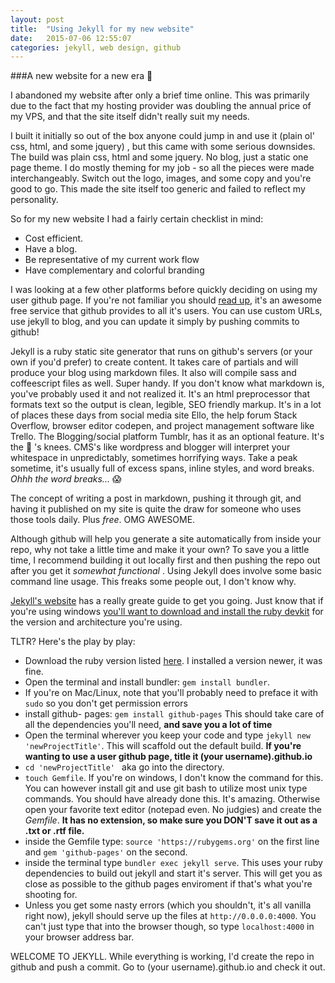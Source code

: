 ```yaml
---
layout: post
title:  "Using Jekyll for my new website"
date:   2015-07-06 12:55:07
categories: jekyll, web design, github
---
```

###A new website for a new era :metal:

I abandoned my website after only a brief time online. This was primarily due to the fact that my hosting provider was doubling the annual price of my VPS, and that the site itself didn't really suit my needs. 

I built it initially so out of the box anyone could jump in and use it (plain ol' css, html, and some jquery) , but this came with some serious downsides. The build was plain css, html and some jquery. No blog, just a static one page theme. I do mostly theming for my job - so all the pieces were made interchangeably. Switch out the logo, images, and some copy and you're good to go.  This made the site itself too generic and failed to reflect my personality.

So for my new website I had a fairly certain checklist in mind: 
- Cost efficient.
- Have a blog.
- Be representative of my current work flow
- Have complementary and colorful branding

I was looking at a few other platforms before quickly deciding on using my user github page. If you're not familiar you should [read up](https://pages.github.com/), it's an awesome free service that github provides to all it's users. You can use custom URLs, use jekyll to blog, and you can update it simply by pushing commits to github! 

Jekyll is a ruby static site generator that runs on github's servers (or your own if you'd prefer) to create content. It takes care of partials and will produce your blog using markdown files. It also will compile sass and coffeescript files as well. Super handy. If you don't know what markdown is, you've probably used it and not realized it. It's an html preprocessor that formats text so the output is clean, legible, SEO friendly markup. It's in a lot of places these days from social media site Ello, the help forum Stack Overflow, browser editor codepen, and project management software like Trello. The Blogging/social platform Tumblr, has it as an optional feature. It's the :honeybee: 's knees. CMS's like wordpress and blogger will interpret your whitespace in unpredictably, sometimes horrifying ways. Take a peak sometime, it's usually full of excess spans, inline styles, and word breaks. *Ohhh the word breaks...* :scream:

The concept of writing a post in markdown, pushing it through git, and having it published on my site is quite the draw for someone who uses those tools daily. Plus *free*. OMG AWESOME. 

Although github will help you generate a site automatically from inside your repo, why not take a little time and make it your own? 
To save you a little time, I recommend building it out locally first and then pushing the repo out after you get it *somewhat functional* . Using Jekyll does involve some basic command line usage. This freaks some people out, I don't know why. 

[Jekyll's website](http://jekyllrb.com/) has a really greate guide to get you going. Just know that if you're using windows [you'll want to download and install the ruby devkit](http://jekyll-windows.juthilo.com/1-ruby-and-devkit/) for the version and architecture you're using. 

TLTR? Here's the play by play: 

- Download the ruby version listed [here](https://pages.github.com/versions/). I installed a version newer, it was fine.
- Open the terminal and install bundler: `gem install bundler`. 
 - If you're on Mac/Linux, note that you'll probably need to preface it with `sudo` so you don't get permission errors
- install github- pages: `gem install github-pages` This should take care of all the dependencies you'll need, **and save you a lot of time**
- Open the terminal wherever you keep your code and type `jekyll new 'newProjectTitle'`. This will scaffold out the default build. **If you're wanting to use a user github page, title it (your username).github.io**
- `cd 'newProjectTitle' ` aka go into the directory. 
-  `touch Gemfile`. If you're on windows, I don't know the command for this. You can however install git and use git bash to utilize most unix type commands. You should have already done this. It's amazing. Otherwise open your favorite text editor (notepad even. No judgies) and create the *Gemfile*. **It has no extension, so make sure you DON'T save it out as a .txt or .rtf file.**
- inside the Gemfile type: `source 'https://rubygems.org'` on the first line and `gem 'github-pages'` on the second.
- inside the terminal type `bundler exec jekyll serve`. This uses your ruby dependencies to build out jekyll and start it's server. This will get you as close as possible to the github pages enviroment if that's what you're shooting for. 
- Unless you get some nasty errors (which you shouldn't, it's all vanilla right now), jekyll should serve up the files at `http://0.0.0.0:4000`. You can't just type that into the browser though, so type `localhost:4000` in your browser address bar. 

 WELCOME TO JEKYLL. 
While everything is working, I'd create the repo in github and push a commit. Go to (your username).github.io and check it out. 
